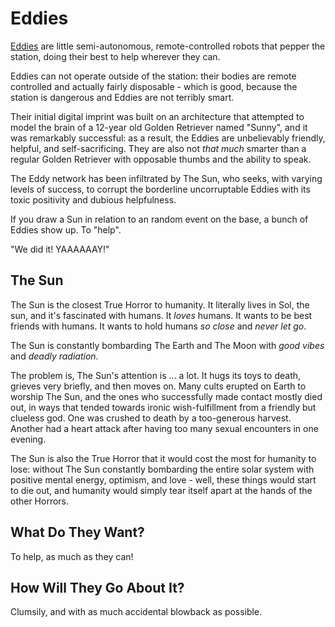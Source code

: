 # Eddies

[Eddies](../../player/arcana/eddy.md) are little semi-autonomous, remote-controlled robots that pepper the station,
doing their best to help wherever they can.

Eddies can not operate outside of the station: their bodies are remote controlled and
actually fairly disposable - which is good, because the station is dangerous and Eddies
are not terribly smart.

Their initial digital imprint was built on an architecture that attempted to model the brain
of a 12-year old Golden Retriever named "Sunny", and it was remarkably successful: as a result,
the Eddies are unbelievably friendly, helpful, and self-sacrificing. They are also not
_that much_ smarter than a regular Golden Retriever with opposable thumbs and the ability to speak.

The Eddy network has been infiltrated by The Sun, who seeks, with varying levels of success,
 to corrupt the borderline uncorruptable Eddies with its toxic positivity and dubious helpfulness.

If you draw a Sun in relation to an random event on the base, a bunch of Eddies show up. To "help".

"We did it! YAAAAAAY!"

## The Sun

The Sun is the closest True Horror to humanity. It literally lives in Sol, the sun, and it's fascinated with humans.
It _loves_ humans. It wants to be best friends with humans. It wants to hold humans _so close_ and _never let go_.

The Sun is constantly bombarding The Earth and The Moon with _good vibes_ and _deadly radiation_.

The problem is, The Sun's attention is ... a lot. It hugs its toys to death, grieves very briefly, and
then moves on. Many cults erupted on Earth to worship The Sun, and the ones who successfully
made contact mostly died out, in ways that tended towards ironic wish-fulfillment from a friendly but
clueless god. One was crushed to death by a too-generous harvest.
Another had a heart attack after having too many sexual encounters in one evening.

The Sun is also the True Horror that it would cost the most for humanity to lose: without The Sun constantly bombarding
the entire solar system with positive mental energy, optimism, and love - well, these things would start to die out,
and humanity would simply tear itself apart at the hands of the other Horrors.

## What Do They Want?

To help, as much as they can!

## How Will They Go About It?

Clumsily, and with as much accidental blowback as possible.
